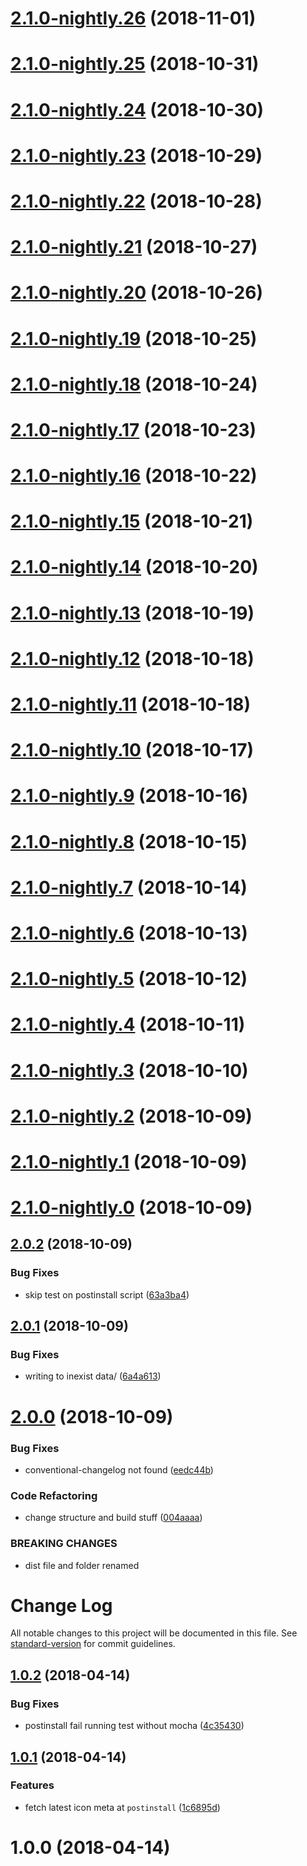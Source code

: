 <a name="2.1.0-nightly.26"></a>
# [2.1.0-nightly.26](https://github.com/ekoeryanto/fa-list/compare/v2.1.0-nightly.25...v2.1.0-nightly.26) (2018-11-01)



<a name="2.1.0-nightly.25"></a>
# [2.1.0-nightly.25](https://github.com/ekoeryanto/fa-list/compare/v2.1.0-nightly.24...v2.1.0-nightly.25) (2018-10-31)



<a name="2.1.0-nightly.24"></a>
# [2.1.0-nightly.24](https://github.com/ekoeryanto/fa-list/compare/v2.1.0-nightly.23...v2.1.0-nightly.24) (2018-10-30)



<a name="2.1.0-nightly.23"></a>
# [2.1.0-nightly.23](https://github.com/ekoeryanto/fa-list/compare/v2.1.0-nightly.22...v2.1.0-nightly.23) (2018-10-29)



<a name="2.1.0-nightly.22"></a>
# [2.1.0-nightly.22](https://github.com/ekoeryanto/fa-list/compare/v2.1.0-nightly.21...v2.1.0-nightly.22) (2018-10-28)



<a name="2.1.0-nightly.21"></a>
# [2.1.0-nightly.21](https://github.com/ekoeryanto/fa-list/compare/v2.1.0-nightly.20...v2.1.0-nightly.21) (2018-10-27)



<a name="2.1.0-nightly.20"></a>
# [2.1.0-nightly.20](https://github.com/ekoeryanto/fa-list/compare/v2.1.0-nightly.19...v2.1.0-nightly.20) (2018-10-26)



<a name="2.1.0-nightly.19"></a>
# [2.1.0-nightly.19](https://github.com/ekoeryanto/fa-list/compare/v2.1.0-nightly.18...v2.1.0-nightly.19) (2018-10-25)



<a name="2.1.0-nightly.18"></a>
# [2.1.0-nightly.18](https://github.com/ekoeryanto/fa-list/compare/v2.1.0-nightly.17...v2.1.0-nightly.18) (2018-10-24)



<a name="2.1.0-nightly.17"></a>
# [2.1.0-nightly.17](https://github.com/ekoeryanto/fa-list/compare/v2.1.0-nightly.16...v2.1.0-nightly.17) (2018-10-23)



<a name="2.1.0-nightly.16"></a>
# [2.1.0-nightly.16](https://github.com/ekoeryanto/fa-list/compare/v2.1.0-nightly.15...v2.1.0-nightly.16) (2018-10-22)



<a name="2.1.0-nightly.15"></a>
# [2.1.0-nightly.15](https://github.com/ekoeryanto/fa-list/compare/v2.1.0-nightly.14...v2.1.0-nightly.15) (2018-10-21)



<a name="2.1.0-nightly.14"></a>
# [2.1.0-nightly.14](https://github.com/ekoeryanto/fa-list/compare/v2.1.0-nightly.13...v2.1.0-nightly.14) (2018-10-20)



<a name="2.1.0-nightly.13"></a>
# [2.1.0-nightly.13](https://github.com/ekoeryanto/fa-list/compare/v2.1.0-nightly.12...v2.1.0-nightly.13) (2018-10-19)



<a name="2.1.0-nightly.12"></a>
# [2.1.0-nightly.12](https://github.com/ekoeryanto/fa-list/compare/v2.1.0-nightly.11...v2.1.0-nightly.12) (2018-10-18)



<a name="2.1.0-nightly.11"></a>
# [2.1.0-nightly.11](https://github.com/ekoeryanto/fa-list/compare/v2.1.0-nightly.10...v2.1.0-nightly.11) (2018-10-18)



<a name="2.1.0-nightly.10"></a>
# [2.1.0-nightly.10](https://github.com/ekoeryanto/fa-list/compare/v2.1.0-nightly.9...v2.1.0-nightly.10) (2018-10-17)



<a name="2.1.0-nightly.9"></a>
# [2.1.0-nightly.9](https://github.com/ekoeryanto/fa-list/compare/v2.1.0-nightly.8...v2.1.0-nightly.9) (2018-10-16)



<a name="2.1.0-nightly.8"></a>
# [2.1.0-nightly.8](https://github.com/ekoeryanto/fa-list/compare/v2.1.0-nightly.7...v2.1.0-nightly.8) (2018-10-15)



<a name="2.1.0-nightly.7"></a>
# [2.1.0-nightly.7](https://github.com/ekoeryanto/fa-list/compare/v2.1.0-nightly.6...v2.1.0-nightly.7) (2018-10-14)



<a name="2.1.0-nightly.6"></a>
# [2.1.0-nightly.6](https://github.com/ekoeryanto/fa-list/compare/v2.1.0-nightly.5...v2.1.0-nightly.6) (2018-10-13)



<a name="2.1.0-nightly.5"></a>
# [2.1.0-nightly.5](https://github.com/ekoeryanto/fa-list/compare/v2.1.0-nightly.4...v2.1.0-nightly.5) (2018-10-12)



<a name="2.1.0-nightly.4"></a>
# [2.1.0-nightly.4](https://github.com/ekoeryanto/fa-list/compare/v2.1.0-nightly.3...v2.1.0-nightly.4) (2018-10-11)



<a name="2.1.0-nightly.3"></a>
# [2.1.0-nightly.3](https://github.com/ekoeryanto/fa-list/compare/v2.1.0-nightly.2...v2.1.0-nightly.3) (2018-10-10)



<a name="2.1.0-nightly.2"></a>
# [2.1.0-nightly.2](https://github.com/ekoeryanto/fa-list/compare/v2.1.0-nightly.1...v2.1.0-nightly.2) (2018-10-09)



<a name="2.1.0-nightly.1"></a>
# [2.1.0-nightly.1](https://github.com/ekoeryanto/fa-list/compare/v2.1.0-nightly.0...v2.1.0-nightly.1) (2018-10-09)



<a name="2.1.0-nightly.0"></a>
# [2.1.0-nightly.0](https://github.com/ekoeryanto/fa-list/compare/v2.0.2...v2.1.0-nightly.0) (2018-10-09)



<a name="2.0.2"></a>
## [2.0.2](https://github.com/ekoeryanto/fa-list/compare/v2.0.1...v2.0.2) (2018-10-09)


### Bug Fixes

* skip test on postinstall script ([63a3ba4](https://github.com/ekoeryanto/fa-list/commit/63a3ba4))



<a name="2.0.1"></a>
## [2.0.1](https://github.com/ekoeryanto/fa-list/compare/v2.0.0...v2.0.1) (2018-10-09)


### Bug Fixes

* writing to inexist data/ ([6a4a613](https://github.com/ekoeryanto/fa-list/commit/6a4a613))



<a name="2.0.0"></a>
# [2.0.0](https://github.com/ekoeryanto/fa-list/compare/v1.0.2...v2.0.0) (2018-10-09)


### Bug Fixes

* conventional-changelog not found ([eedc44b](https://github.com/ekoeryanto/fa-list/commit/eedc44b))


### Code Refactoring

* change structure and build stuff ([004aaaa](https://github.com/ekoeryanto/fa-list/commit/004aaaa))


### BREAKING CHANGES

* dist file and folder renamed



# Change Log

All notable changes to this project will be documented in this file. See [standard-version](https://github.com/conventional-changelog/standard-version) for commit guidelines.

<a name="1.0.2"></a>
## [1.0.2](https://github.com/ekoeryanto/fa-list/compare/v1.0.1...v1.0.2) (2018-04-14)


### Bug Fixes

* postinstall fail running test without mocha ([4c35430](https://github.com/ekoeryanto/fa-list/commit/4c35430))



<a name="1.0.1"></a>
## [1.0.1](https://github.com/ekoeryanto/fa-list/compare/v1.0.0...v1.0.1) (2018-04-14)


### Features

* fetch latest icon meta at `postinstall` ([1c6895d](https://github.com/ekoeryanto/fa-list/commit/1c6895d))



<a name="1.0.0"></a>
# 1.0.0 (2018-04-14)
